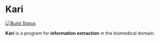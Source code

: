 # Kari

[![Build Status](https://travis-ci.org/BaderLab/multi-task-learning-BNER-trigger-word.svg?branch=master)](https://travis-ci.org/BaderLab/multi-task-learning-BNER-trigger-word)

__Kari__ is a program for __information extraction__ in the biomedical domain. 
